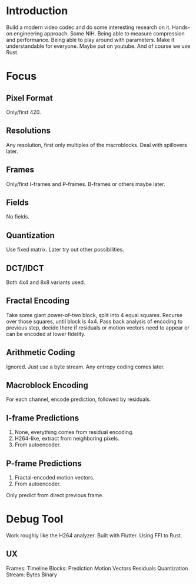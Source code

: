 # Introduction

Build a modern video codec and do some interesting research on it.
Hands-on engineering approach.
Some NIH.
Being able to measure compression and performance.
Being able to play around with parameters.
Make it understandable for everyone.
Maybe put on youtube.
And of course we use Rust.

# Focus

## Pixel Format

Only/first 420.

## Resolutions

Any resolution, first only multiples of the macroblocks. Deal with spillovers later.

## Frames

Only/first I-frames and P-frames. B-frames or others maybe later.

## Fields

No fields.

## Quantization

Use fixed matrix. Later try out other possibilities.

## DCT/IDCT

Both 4x4 and 8x8 variants used.

## Fractal Encoding

Take some giant power-of-two block, split into 4 equal squares. Recurse over those squares, until block is 4x4. Pass back analysis of encoding to previous step, decide there if residuals or motion vectors need to appear or can be encoded at lower fidelity.

## Arithmetic Coding

Ignored. Just use a byte stream. Any entropy coding comes later.

## Macroblock Encoding

For each channel, encode prediction, followed by residuals.

## I-frame Predictions

1. None, everything comes from residual encoding.
2. H264-like, extract from neighboring pixels.
3. From autoencoder.

## P-frame Predictions

1. Fractal-encoded motion vectors.
2. From autoencoder.

Only predict from direct previous frame.

# Debug Tool

Work roughly like the H264 analyzer.
Built with Flutter.
Using FFI to Rust.

## UX

Frames:
    Timeline
Blocks:
    Prediction
    Motion Vectors
    Residuals
    Quantization
Stream:
    Bytes
    Binary
